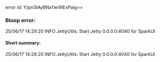 error id: Y/pn3tAyBNxfwr9lExPaig==
### Bloop error:

25/06/17 14:28:20 INFO JettyUtils: Start Jetty 0.0.0.0:4040 for SparkUI
#### Short summary: 

25/06/17 14:28:20 INFO JettyUtils: Start Jetty 0.0.0.0:4040 for SparkUI